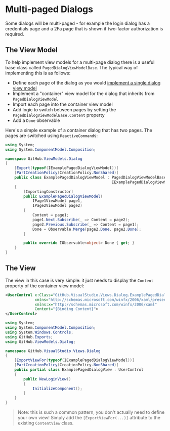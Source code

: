 # Multi-paged Dialogs

Some dialogs will be multi-paged - for example the login dialog has a credentials page and a 2Fa page that is shown if two-factor authorization is required.

## The View Model

To help implement view models for a multi-page dialog there is a useful base class called `PagedDialogViewModelBase`. The typical way of implementing this is as follows:

- Define each page of the dialog as you would [implement a single dialog view model](implementing-a-dialog-view.md)
- Implement a "container" view model for the dialog that inherits from `PagedDialogViewModel`
- Import each page into the container view model
- Add logic to switch between pages by setting the `PagedDialogViewModelBase.Content` property
- Add a `Done` observable

Here's a simple example of a container dialog that has two pages. The pages are switched using `ReactiveCommand`s:

```csharp
using System;
using System.ComponentModel.Composition;

namespace GitHub.ViewModels.Dialog
{
    [Export(typeof(IExamplePagedDialogViewModel))]
    [PartCreationPolicy(CreationPolicy.NonShared)]
    public class ExamplePagedDialogViewModel : PagedDialogViewModelBase,
                                               IExamplePagedDialogViewModel
    {
        [ImportingConstructor]
        public ExamplePagedDialogViewModel(
            IPage1ViewModel page1,
            IPage2ViewModel page2)
        {
            Content = page1;
            page1.Next.Subscribe(_ => Content = page2);
            page2.Previous.Subscribe(_ => Content = page1);
            Done = Observable.Merge(page2.Done, page2.Done);
        }

        public override IObservable<object> Done { get; }
    }
}
```

## The View

The view in this case is very simple: it just needs to display the `Content` property of the container view model:

```xml
<UserControl x:Class="GitHub.VisualStudio.Views.Dialog.ExamplePagedDialogView"
             xmlns="http://schemas.microsoft.com/winfx/2006/xaml/presentation"
             xmlns:x="http://schemas.microsoft.com/winfx/2006/xaml"
             Content="{Binding Content}">
</UserControl>
```

```csharp
using System;
using System.ComponentModel.Composition;
using System.Windows.Controls;
using GitHub.Exports;
using GitHub.ViewModels.Dialog;

namespace GitHub.VisualStudio.Views.Dialog
{
    [ExportViewFor(typeof(IExamplePagedDialogViewModel))]
    [PartCreationPolicy(CreationPolicy.NonShared)]
    public partial class ExamplePagedDialogView : UserControl
    {
        public NewLoginView()
        {
            InitializeComponent();
        }
    }
}
```

> Note: this is such a common pattern, you don't actually need to define your own view! Simply add the `[ExportViewFor(...)]` attribute to the existing `ContentView` class.